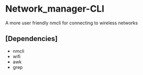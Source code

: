 # Network_manager-CLI
A more user friendly nmcli for connecting to wireless networks


## [Dependencies]
- nmcli
- wifi
- awk
- grep
